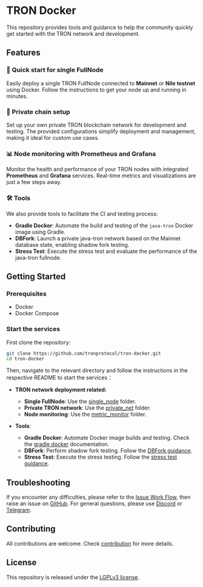 # TRON Docker

This repository provides tools and guidance to help the community quickly get started with the TRON network and development.

## Features

### 🚀 Quick start for single FullNode
Easily deploy a single TRON FullNode connected to **Mainnet** or **Nile testnet** using Docker. Follow the instructions to get your node up and running in minutes.

### 🔗 Private chain setup
Set up your own private TRON blockchain network for development and testing. The provided configurations simplify deployment and management, making it ideal for custom use cases.

### 📊 Node monitoring with Prometheus and Grafana
Monitor the health and performance of your TRON nodes with integrated **Prometheus** and **Grafana** services. Real-time metrics and visualizations are just a few steps away.

### 🛠️ Tools
We also provide tools to facilitate the CI and testing process:
- **Gradle Docker**: Automate the build and testing of the `java-tron` Docker image using Gradle.
- **DBFork**: Launch a private java-tron network based on the Mainnet database state, enabling shadow fork testing.
- **Stress Test**: Execute the stress test and evaluate the performance of the java-tron fullnode.

## Getting Started

### Prerequisites
- Docker
- Docker Compose

### Start the services
First clone the repository:

```sh
git clone https://github.com/tronprotocol/tron-docker.git
cd tron-docker
```

Then, navigate to the relevant directory and follow the instructions in the respective README to start the services：
- **TRON network deployment related:**
   - **Single FullNode**: Use the [single_node](./single_node) folder.
   - **Private TRON network**: Use the [private_net](./private_net) folder.
   - **Node monitoring**: Use the [metric_monitor](./metric_monitor) folder.

- **Tools**:
   - **Gradle Docker**: Automate Docker image builds and testing. Check the [gradle docker](./tools/docker/README.md) documentation.
   - **DBFork**: Perform shadow fork testing. Follow the [DBFork guidance](./tools/dbfork/README.md).
   - **Stress Test**: Execute the stress testing. Follow the [stress test guidance](./tools/stress_test/README.md).


## Troubleshooting
If you encounter any difficulties, please refer to the [Issue Work Flow](https://tronprotocol.github.io/documentation-en/developers/issue-workflow/#issue-work-flow), then raise an issue on [GitHub](https://github.com/tronprotocol/tron-docker/issues). For general questions, please use [Discord](https://discord.gg/cGKSsRVCGm) or [Telegram](https://t.me/TronOfficialDevelopersGroupEn).

## Contributing

All contributions are welcome. Check [contribution](CONTRIBUTING.md) for more details.

## License

This repository is released under the [LGPLv3 license](https://github.com/tronprotocol/tron-docker/blob/main/LICENSE).
